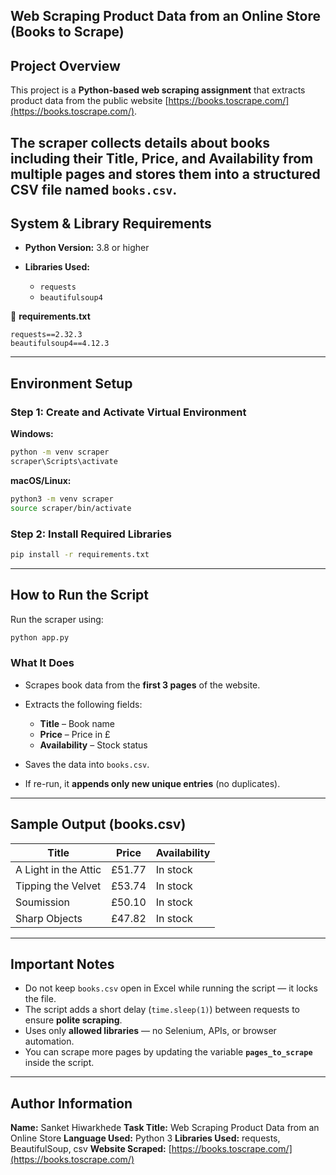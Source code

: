 ##  Web Scraping Product Data from an Online Store (Books to Scrape)

## Project Overview

This project is a **Python-based web scraping assignment** that extracts product data from the public website
[https://books.toscrape.com/](https://books.toscrape.com/).

The scraper collects details about books including their **Title**, **Price**, and **Availability** from multiple pages and stores them into a structured CSV file named **`books.csv`**.
---

## System & Library Requirements

* **Python Version:** 3.8 or higher
* **Libraries Used:**

  * `requests`
  * `beautifulsoup4`

📄 **requirements.txt**

```
requests==2.32.3
beautifulsoup4==4.12.3
```

---

## Environment Setup
### Step 1: Create and Activate Virtual Environment

**Windows:**

```bash
python -m venv scraper
scraper\Scripts\activate
```

**macOS/Linux:**

```bash
python3 -m venv scraper
source scraper/bin/activate
```

### Step 2: Install Required Libraries

```bash
pip install -r requirements.txt
```

---

## How to Run the Script

Run the scraper using:

```bash
python app.py
```

### What It Does

* Scrapes book data from the **first 3 pages** of the website.
* Extracts the following fields:

  * **Title** – Book name
  * **Price** – Price in £
  * **Availability** – Stock status
* Saves the data into `books.csv`.
* If re-run, it **appends only new unique entries** (no duplicates).

---

## Sample Output (books.csv)

| Title                | Price  | Availability |
| -------------------- | ------ | ------------ |
| A Light in the Attic | £51.77 | In stock     |
| Tipping the Velvet   | £53.74 | In stock     |
| Soumission           | £50.10 | In stock     |
| Sharp Objects        | £47.82 | In stock     |

---

## Important Notes

* Do not keep `books.csv` open in Excel while running the script — it locks the file.
* The script adds a short delay (`time.sleep(1)`) between requests to ensure **polite scraping**.
* Uses only **allowed libraries** — no Selenium, APIs, or browser automation.
* You can scrape more pages by updating the variable **`pages_to_scrape`** inside the script.

---

## Author Information

**Name:** Sanket Hiwarkhede
**Task Title:** Web Scraping Product Data from an Online Store
**Language Used:** Python 3
**Libraries Used:** requests, BeautifulSoup, csv
**Website Scraped:** [https://books.toscrape.com/](https://books.toscrape.com/)

